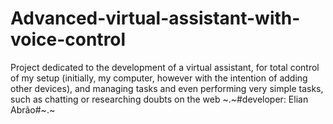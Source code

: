 # Advanced-virtual-assistant-with-voice-control
Project dedicated to the development of a virtual assistant, for total control of my setup (initially, my computer, however with the intention of adding other devices), and managing tasks and even performing very simple tasks, such as chatting or researching doubts on the web  ~.~#developer: Elian Abrão#~.~
